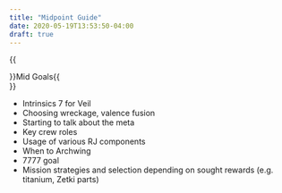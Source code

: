 ```yaml
---
title: "Midpoint Guide"
date: 2020-05-19T13:53:50-04:00
draft: true
---
```


{{<section>}}Mid Goals{{</section>}}

* Intrinsics 7 for Veil
* Choosing wreckage, valence fusion
* Starting to talk about the meta
* Key crew roles
* Usage of various RJ components
* When to Archwing
* 7777 goal
* Mission strategies and selection depending on sought rewards (e.g. titanium, Zetki parts)